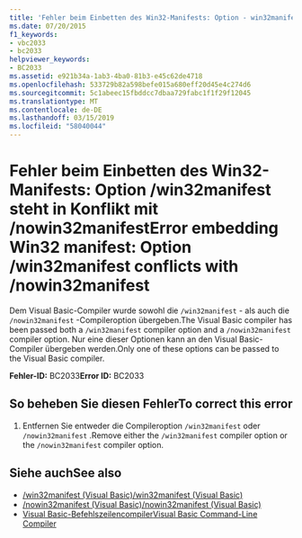 ```yaml
---
title: 'Fehler beim Einbetten des Win32-Manifests: Option - win32manifest steht in Konflikt mit - nowin32manifest'
ms.date: 07/20/2015
f1_keywords:
- vbc2033
- bc2033
helpviewer_keywords:
- BC2033
ms.assetid: e921b34a-1ab3-4ba0-81b3-e45c62de4718
ms.openlocfilehash: 533729b82a598befe015a680eff20d45e4c274d6
ms.sourcegitcommit: 5c1abeec15fbddcc7dbaa729fabc1f1f29f12045
ms.translationtype: MT
ms.contentlocale: de-DE
ms.lasthandoff: 03/15/2019
ms.locfileid: "58040044"
---
```

# <a name="error-embedding-win32-manifest-option-win32manifest-conflicts-with-nowin32manifest"></a><span data-ttu-id="9cd9b-102">Fehler beim Einbetten des Win32-Manifests: Option /win32manifest steht in Konflikt mit /nowin32manifest</span><span class="sxs-lookup"><span data-stu-id="9cd9b-102">Error embedding Win32 manifest: Option /win32manifest conflicts with /nowin32manifest</span></span>
<span data-ttu-id="9cd9b-103">Dem Visual Basic-Compiler wurde sowohl die `/win32manifest` - als auch die `/nowin32manifest` -Compileroption übergeben.</span><span class="sxs-lookup"><span data-stu-id="9cd9b-103">The Visual Basic compiler has been passed both a `/win32manifest` compiler option and a `/nowin32manifest` compiler option.</span></span> <span data-ttu-id="9cd9b-104">Nur eine dieser Optionen kann an den Visual Basic-Compiler übergeben werden.</span><span class="sxs-lookup"><span data-stu-id="9cd9b-104">Only one of these options can be passed to the Visual Basic compiler.</span></span>  
  
 <span data-ttu-id="9cd9b-105">**Fehler-ID:** BC2033</span><span class="sxs-lookup"><span data-stu-id="9cd9b-105">**Error ID:** BC2033</span></span>  
  
## <a name="to-correct-this-error"></a><span data-ttu-id="9cd9b-106">So beheben Sie diesen Fehler</span><span class="sxs-lookup"><span data-stu-id="9cd9b-106">To correct this error</span></span>  
  
1.  <span data-ttu-id="9cd9b-107">Entfernen Sie entweder die Compileroption `/win32manifest` oder `/nowin32manifest` .</span><span class="sxs-lookup"><span data-stu-id="9cd9b-107">Remove either the `/win32manifest` compiler option or the `/nowin32manifest` compiler option.</span></span>  
  
## <a name="see-also"></a><span data-ttu-id="9cd9b-108">Siehe auch</span><span class="sxs-lookup"><span data-stu-id="9cd9b-108">See also</span></span>

- [<span data-ttu-id="9cd9b-109">/win32manifest (Visual Basic)</span><span class="sxs-lookup"><span data-stu-id="9cd9b-109">/win32manifest (Visual Basic)</span></span>](../../visual-basic/reference/command-line-compiler/win32manifest.md)
- [<span data-ttu-id="9cd9b-110">/nowin32manifest (Visual Basic)</span><span class="sxs-lookup"><span data-stu-id="9cd9b-110">/nowin32manifest (Visual Basic)</span></span>](../../visual-basic/reference/command-line-compiler/nowin32manifest.md)
- [<span data-ttu-id="9cd9b-111">Visual Basic-Befehlszeilencompiler</span><span class="sxs-lookup"><span data-stu-id="9cd9b-111">Visual Basic Command-Line Compiler</span></span>](../../visual-basic/reference/command-line-compiler/index.md)
